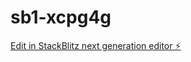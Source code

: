 # sb1-xcpg4g

[Edit in StackBlitz next generation editor ⚡️](https://stackblitz.com/~/github.com/Leigh12-93/sb1-xcpg4g)